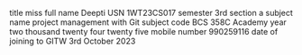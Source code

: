 title miss full name Deepti USN 1WT23CS017 semester 3rd section a subject name project management with Git subject code BCS 358C Academy year two thousand twenty four twenty five mobile number 990259116 date of joining to GITW 3rd October 2023
